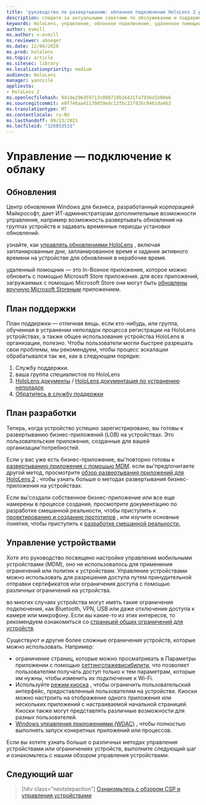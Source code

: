 ```yaml
---
title: 'руководство по развертыванию: облачное подключение HoloLens 2 развертывание в масштабе с помощью удаленного помощника — обслуживание'
description: следите за актуальными советами по обслуживанию и поддержке HoloLens устройств в сети, подключенной к облаку.
keywords: HoloLens, управление, облачное подключение, удаленное помощник, AAD, Azure AD, MDM, управление мобильными устройствами
author: evmill
ms.author: v-evmill
ms.reviewer: aboeger
ms.date: 12/04/2020
ms.prod: hololens
ms.topic: article
ms.sitesec: library
ms.localizationpriority: medium
audience: HoloLens
manager: yannisle
appliesto:
- HoloLens 2
ms.openlocfilehash: 941de296d59713c098718b16431fa793bd1b60e6
ms.sourcegitcommit: e9f746aa41139859edc12fbc21f926c9461da4b3
ms.translationtype: MT
ms.contentlocale: ru-RU
ms.lasthandoff: 09/13/2021
ms.locfileid: "126033531"
---
```

# <a name="maintain---cloud-connected-guide"></a>Управление — подключение к облаку

## <a name="updates"></a>Обновления

Центр обновления Windows для бизнеса, разработанный корпорацией Майкрософт, дает ИТ-администраторам дополнительные возможности управления, например возможность развертывать обновления на группах устройств и задавать временные периоды установки обновлений.

узнайте, как [управлять обновлениями HoloLens](/hololens/hololens-updates) , включая запланированные дни, запланированное время и задание активного времени на устройстве для обновления в нерабочее время.

удаленный помощник — это In-Boxное приложение, которое можно обновить с помощью Microsoft Store приложения. для всех приложений, загружаемых с помощью Microsoft Store они могут быть [обновлены вручную Microsoft Storeным](/hololens/holographic-store-apps#update-apps) приложением.

## <a name="support-plan"></a>План поддержки

План поддержки — отличная вещь. если кто-нибудь, или группа, обученная в устранении неполадок процесса регистрации на HoloLens устройствах, а также общее использование устройства HoloLens в организации, полезно. Чтобы пользователи могли быстрее разрешать свои проблемы, мы рекомендуем, чтобы процесс эскалации обрабатывался так же, как в следующем порядке:

1. Службу поддержки.
2. ваша группа специалистов по HoloLens
3. [HoloLens документы](/hololens/)  /  [HoloLens документация по устранению неполадок](/hololens/hololens-troubleshooting)
4. [Обратитесь в службу поддержки](https://support.serviceshub.microsoft.com/supportforbusiness/create?sapId=e9391227-fa6d-927b-0fff-f96288631b8f)

## <a name="development-plan"></a>План разработки

Теперь, когда устройство успешно зарегистрировано, вы готовы к развертыванию бизнес-приложений (LOB) на устройствах. Это пользовательские приложения, созданные для вашей организации&#39;потребностей.

Если у вас уже есть бизнес-приложение, вы&#39;повторно готовы к [развертыванию приложения с помощью MDM](/hololens/app-deploy-intune). если вы&#39;предпочитаете другой метод, просмотрите [обзор развертывания приложений для HoloLens 2](/hololens/app-deploy-overview) , чтобы узнать больше о методах развертывания бизнес-приложения на устройствах.

Если вы&#39;создали собственное бизнес-приложение или все еще намерены в процессе создания, просмотрите документацию по разработке смешанной реальности, чтобы приступить к [проектированию и созданию прототипов](/windows/mixed-reality/design/design) , или изучите основные понятия, чтобы приступить к [разработке смешанной реальности.](/windows/mixed-reality/discover/get-started-with-mr)

## <a name="device-management"></a>Управление устройствами 

Хотя это руководство посвящено настройке управления мобильными устройствами (MDM), оно не использовалось для применения ограничений или политик к устройствам. Управление устройствами можно использовать для разрешения доступа путем принудительной отправки сертификатов или ограничения доступа с помощью различных ограничений на устройства. 

во многих случаях устройства могут иметь такие ограничения подключения, как Bluetooth, VPN, USB или даже отключение доступа к камере или микрофону. Если вы какие-то из этих интересов, то рекомендуем ознакомиться со [страницей общих ограничений для устройств](hololens-common-device-restrictions.md).

Существуют и другие более сложные ограничения устройств, которые можно использовать. Например:

- ограничение страниц, которые можно просматривать в Параметры приложении с помощью [сеттингспажевисибилити](settings-uri-list.md), что позволяет пользователям получать доступ только к тем параметрам, которые им нужны, чтобы изменить их подключение к Wi-Fi.
- Используйте [режим киоска](hololens-kiosk.md) , чтобы ограничить пользовательский интерфейс, предоставленный пользователям на устройстве. Киоски можно настроить на отображение одного приложения или нескольких приложений с настраиваемой начальной страницей. Киоски также могут представлять различные возможности для разных пользователей.  
- [Windows управления приложениями (WDAC)](windows-defender-application-control-wdac.md) , чтобы полностью выполнять запуск конкретных приложений или процессов.

Если вы хотите узнать больше о различных методах управления устройствами или ограничениях устройств, выполните следующий шаг и ознакомьтесь с нашим обзором управления устройствами.

## <a name="next-step"></a>Следующий шаг

> [!div class="nextstepaction"]
> [Ознакомьтесь с обзором CSP и управления устройствами](hololens-csp-policy-overview.md)